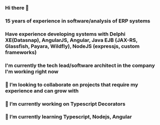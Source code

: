### Hi there 👋
### 15 years of experience in software/analysis of ERP systems
### Have experience developing systems with Delphi XE(Datasnap), AngularJS, Angular, Java EJB (JAX-RS, Glassfish, Payara, Wildfly), NodeJS (expressjs, custom frameworks)
### I'm currently the tech lead/software architect in the company I'm working right now
### 👯 I’m looking to collaborate on projects that require my experience and can grow with
### 🔭 I’m currently working on Typescript Decorators
### 🌱 I’m currently learning Typescript, Nodejs, Angular

<!--
**snakeful/snakeful** is a ✨ _special_ ✨ repository because its `README.md` (this file) appears on your GitHub profile.

Here are some ideas to get you started:

- 🔭 I’m currently working on ...
- 🌱 I’m currently learning ...
- 👯 I’m looking to collaborate on ...
- 🤔 I’m looking for help with ...
- 💬 Ask me about ...
- 📫 How to reach me: ...
- 😄 Pronouns: ...
- ⚡ Fun fact: ...
-->
